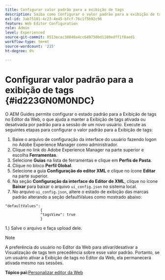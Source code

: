 ```yaml
---
title: Configurar valor padrão para a exibição de tags
description: Saiba como Configurar o valor padrão para a exibição de tags
exl-id: 3ab75101-4c23-4e45-bfcf-76c1f5b92c96
feature: Web Editor Configuration
role: Admin
level: Experienced
source-git-commit: 0513ecac38840a4cc649758bd1180edff1f8aed1
workflow-type: tm+mt
source-wordcount: '215'
ht-degree: 0%

---
```


# Configurar valor padrão para a exibição de tags {#id223GN0M0NDC}

O AEM Guides permite configurar o estado padrão para a Exibição de tags no Editor da Web, o que ajuda a manter a Exibição de tags ativada ou desativada por padrão para a sessão de um novo usuário. Execute as seguintes etapas para configurar o valor padrão para a Exibição de tags:

1. Baixe o arquivo de configuração da interface do usuário fazendo logon no Adobe Experience Manager como administrador.
1. Clique no link do Adobe Experience Manager na parte superior e escolha **Ferramentas**.
1. Selecione **Guias** na lista de ferramentas e clique em **Perfis de Pasta**.
1. Clique no bloco **Perfil Global**.
1. Selecione a guia **Configuração do editor XML** e clique no ícone **Editar** na parte superior.
1. Na seção **Configuração da interface do Editor de XML**, clique no ícone **Baixar** para baixar o arquivo `ui_config.json` no sistema local.
1. No arquivo `ui_config.json`, altere o estado de exibição das marcas padrão alterando a seção defaultValues como mostrado abaixo:

```
"defaultValues":
                {
                "tagsView": true
                }
```

1.) Salve o arquivo e faça upload dele.

>[!NOTE]
>
> A preferência do usuário no Editor da Web para ativar/desativar a Visualização de tags tem precedência sobre esse valor padrão. Portanto, se um usuário ativar a Exibição de tags no Editor da Web, ela permanecerá ativada mesmo nas sessões.

**Tópico pai:**&#x200B;[ Personalizar editor da Web](conf-web-editor.md)
